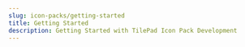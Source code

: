 ```yaml
---
slug: icon-packs/getting-started
title: Getting Started
description: Getting Started with TilePad Icon Pack Development
---
```

